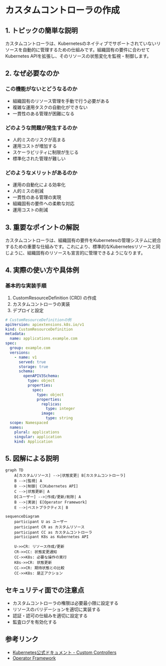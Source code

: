 # カスタムコントローラの作成

## 1. トピックの簡単な説明
カスタムコントローラは、Kubernetesのネイティブでサポートされていないリソースを自動的に管理するための仕組みです。組織固有の要件に合わせてKubernetes APIを拡張し、そのリソースの状態変化を監視・制御します。

## 2. なぜ必要なのか

### この機能がないとどうなるのか
- 組織固有のリソース管理を手動で行う必要がある
- 複雑な運用タスクの自動化ができない
- 一貫性のある管理が困難になる

### どのような問題が発生するのか
- 人的ミスのリスクが高まる
- 運用コストが増加する
- スケーラビリティに制限が生じる
- 標準化された管理が難しい

### どのようなメリットがあるのか
- 運用の自動化による効率化
- 人的ミスの削減
- 一貫性のある管理の実現
- 組織固有の要件への柔軟な対応
- 運用コストの削減

## 3. 重要なポイントの解説
カスタムコントローラは、組織固有の要件をKubernetesの管理システムに統合するための重要な仕組みです。これにより、標準的なKubernetesリソースと同じように、組織固有のリソースも宣言的に管理できるようになります。

## 4. 実際の使い方や具体例

### 基本的な実装手順
1. CustomResourceDefinition (CRD) の作成
2. カスタムコントローラの実装
3. デプロイと設定

```yaml
# CustomResourceDefinitionの例
apiVersion: apiextensions.k8s.io/v1
kind: CustomResourceDefinition
metadata:
  name: applications.example.com
spec:
  group: example.com
  versions:
    - name: v1
      served: true
      storage: true
      schema:
        openAPIV3Schema:
          type: object
          properties:
            spec:
              type: object
              properties:
                replicas:
                  type: integer
                image:
                  type: string
  scope: Namespaced
  names:
    plural: applications
    singular: application
    kind: Application
```

## 5. 図解による説明

```mermaid
graph TD
    A[カスタムリソース] -->|状態変更| B[カスタムコントローラ]
    B -->|監視| A
    B -->|制御| C[Kubernetes API]
    C -->|状態更新| A
    D[ユーザー] -->|作成/更新/削除| A
    B -->|実装| E[Operator Framework]
    E -->|ベストプラクティス| B
```

```mermaid
sequenceDiagram
    participant U as ユーザー
    participant CR as カスタムリソース
    participant CC as カスタムコントローラ
    participant K8s as Kubernetes API
    
    U->>CR: リソース作成/更新
    CR->>CC: 状態変更通知
    CC->>K8s: 必要な操作の実行
    K8s->>CR: 状態更新
    CC->>CR: 期待状態との比較
    CC->>K8s: 是正アクション
```

## セキュリティ面での注意点
- カスタムコントローラの権限は必要最小限に設定する
- リソースのバリデーションを適切に実装する
- 認証・認可の仕組みを適切に設定する
- 監査ログを有効化する

## 参考リンク
- [Kubernetes公式ドキュメント - Custom Controllers](https://kubernetes.io/docs/concepts/extend-kubernetes/api-extension/custom-resources/#custom-controllers)
- [Operator Framework](https://operatorframework.io/)
